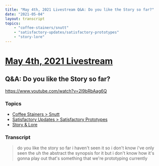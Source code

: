```yaml
---
title: "May 4th, 2021 Livestream Q&A: Do you like the Story so far?"
date: "2021-05-04"
layout: transcript
topics:
    - "coffee-stainers/snutt"
    - "satisfactory-updates/satisfactory-prototypes"
    - "story-lore"
---
```

# [May 4th, 2021 Livestream](../2021-05-04.md)
## Q&A: Do you like the Story so far?
https://www.youtube.com/watch?v=2I9bRbAag6Q

### Topics
* [Coffee Stainers > Snutt](../topics/coffee-stainers/snutt.md)
* [Satisfactory Updates > Satisfactory Prototypes](../topics/satisfactory-updates/satisfactory-prototypes.md)
* [Story & Lore](../topics/story-lore.md)

### Transcript

> do you like the story so far i haven't seen it so i don't know i've only seen the uh the abstract the synopsis for it but i don't know how it's gonna play out that's something that we're prototyping currently
